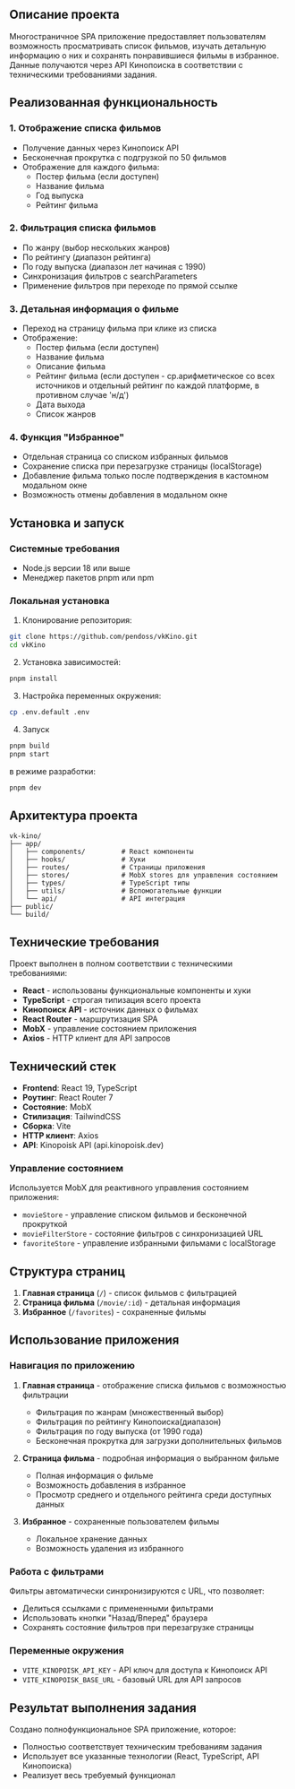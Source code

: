 ## Описание проекта

Многостраничное SPA приложение предоставляет пользователям возможность просматривать список фильмов, изучать детальную информацию о них и сохранять понравившиеся фильмы в избранное. Данные получаются через API Кинопоиска в соответствии с техническими требованиями задания.

## Реализованная функциональность

### 1. Отображение списка фильмов
- Получение данных через Кинопоиск API
- Бесконечная прокрутка с подгрузкой по 50 фильмов
- Отображение для каждого фильма:
  - Постер фильма (если доступен)
  - Название фильма
  - Год выпуска
  - Рейтинг фильма

### 2. Фильтрация списка фильмов
- По жанру (выбор нескольких жанров)
- По рейтингу (диапазон рейтинга)
- По году выпуска (диапазон лет начиная с 1990)
- Синхронизация фильтров с searchParameters
- Применение фильтров при переходе по прямой ссылке

### 3. Детальная информация о фильме
- Переход на страницу фильма при клике из списка
- Отображение:
  - Постер фильма (если доступен)
  - Название фильма
  - Описание фильма
  - Рейтинг фильма (если доступен - ср.арифметическое со всех источников и отдельный рейтинг по каждой платформе, в противном случае 'н/д')
  - Дата выхода
  - Список жанров

### 4. Функция "Избранное"
- Отдельная страница со списком избранных фильмов
- Сохранение списка при перезагрузке страницы (localStorage)
- Добавление фильма только после подтверждения в кастомном модальном окне
- Возможность отмены добавления в модальном окне


## Установка и запуск

### Системные требования

- Node.js версии 18 или выше
- Менеджер пакетов pnpm или npm

### Локальная установка

1. Клонирование репозитория:
```bash
git clone https://github.com/pendoss/vkKino.git
cd vkKino
```

2. Установка зависимостей:
```bash
pnpm install
```

3. Настройка переменных окружения:
```bash
cp .env.default .env
```

4. Запуск 

```bash
pnpm build
pnpm start
```
в режиме разработки:
```bash
pnpm dev
```

## Архитектура проекта

```
vk-kino/
├── app/
│   ├── components/         # React компоненты
│   ├── hooks/              # Хуки
│   ├── routes/             # Страницы приложения
│   ├── stores/             # MobX stores для управления состоянием
│   ├── types/              # TypeScript типы
│   ├── utils/              # Вспомогательные функции
│   └── api/                # API интеграция
├── public/              
└── build/             
```

## Технические требования

Проект выполнен в полном соответствии с техническими требованиями:

- **React** - использованы функциональные компоненты и хуки
- **TypeScript** - строгая типизация всего проекта
- **Кинопоиск API** - источник данных о фильмах
- **React Router** - маршрутизация SPA
- **MobX** - управление состоянием приложения
- **Axios** - HTTP клиент для API запросов

## Технический стек

- **Frontend**: React 19, TypeScript
- **Роутинг**: React Router 7
- **Состояние**: MobX
- **Стилизация**: TailwindCSS
- **Сборка**: Vite
- **HTTP клиент**: Axios
- **API**: Kinopoisk API (api.kinopoisk.dev)

### Управление состоянием
Используется MobX для реактивного управления состоянием приложения:
- `movieStore` - управление списком фильмов и бесконечной прокруткой
- `movieFilterStore` - состояние фильтров с синхронизацией URL
- `favoriteStore` - управление избранными фильмами с localStorage

## Структура страниц

1. **Главная страница** (`/`) - список фильмов с фильтрацией
2. **Страница фильма** (`/movie/:id`) - детальная информация
3. **Избранное** (`/favorites`) - сохраненные фильмы


## Использование приложения

### Навигация по приложению

1. **Главная страница** - отображение списка фильмов с возможностью фильтрации
   - Фильтрация по жанрам (множественный выбор)
   - Фильтрация по рейтингу Кинопоиска(диапазон)
   - Фильтрация по году выпуска (от 1990 года)
   - Бесконечная прокрутка для загрузки дополнительных фильмов

2. **Страница фильма** - подробная информация о выбранном фильме
   - Полная информация о фильме
   - Возможность добавления в избранное
   - Просмотр среднего  и отдельного рейтинга среди доступных данных

3. **Избранное** - сохраненные пользователем фильмы
   - Локальное хранение данных
   - Возможность удаления из избранного

### Работа с фильтрами

Фильтры автоматически синхронизируются с URL, что позволяет:
- Делиться ссылками с примененными фильтрами
- Использовать кнопки "Назад/Вперед" браузера
- Сохранять состояние фильтров при перезагрузке страницы


### Переменные окружения

- `VITE_KINOPOISK_API_KEY` - API ключ для доступа к Кинопоиск API
- `VITE_KINOPOISK_BASE_URL` - базовый URL для API запросов

## Результат выполнения задания

Создано полнофункциональное SPA приложение, которое:
- Полностью соответствует техническим требованиям задания
- Использует все указанные технологии (React, TypeScript, API Кинопоиска)
- Реализует весь требуемый функционал
